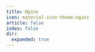```yaml
---
title: Nginx
icon: material-icon-theme:nginx
article: false
index: false
dir:
  expanded: true
---
```


<Catalog />
